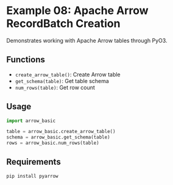 # Example 08: Apache Arrow RecordBatch Creation

Demonstrates working with Apache Arrow tables through PyO3.

## Functions

- `create_arrow_table()`: Create Arrow table
- `get_schema(table)`: Get table schema
- `num_rows(table)`: Get row count

## Usage

```python
import arrow_basic

table = arrow_basic.create_arrow_table()
schema = arrow_basic.get_schema(table)
rows = arrow_basic.num_rows(table)
```

## Requirements

```bash
pip install pyarrow
```
